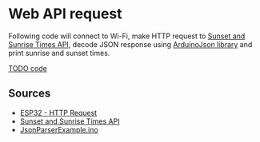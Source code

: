 # Web API request

Following code will connect to Wi-Fi, make HTTP request to [Sunset and Sunrise Times API](https://sunrisesunset.io/api/), decode JSON response using [ArduinoJson library](https://arduinojson.org/) and print sunrise and sunset times.

[TODO code](https://github.com/jsfraz/esp32-examples/blob/4593ae3c374a4abcac713ebd4986fa36c35bf8e0/examples/Web%20API%20request/sketch/sketch.ino#L1-L60)

## Sources

- [ESP32 - HTTP Request](https://esp32io.com/tutorials/esp32-http-request)
- [Sunset and Sunrise Times API](https://sunrisesunset.io/api/)
- [JsonParserExample.ino](https://arduinojson.org/v6/example/parser/)
